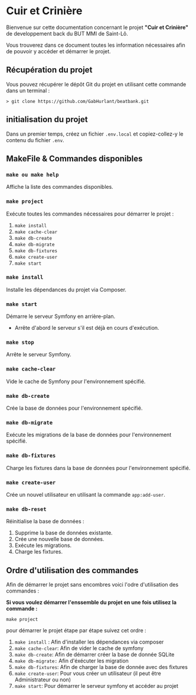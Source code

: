 # Cuir et Crinière

Bienvenue sur cette documentation concernant le projet **"Cuir et Crinière"** de developpement back du BUT MMI de Saint-Lô.

Vous trouverez dans ce document toutes les information nécessaires afin de pouvoir y accéder et démarrer le projet.

## Récupération du projet

Vous pouvez récupérer le dépôt Git du projet en utilisant cette commande dans un terminal :

`> git clone https://github.com/GabHurlant/beatbank.git`

## initialisation du projet

Dans un premier temps, créez un fichier `.env.local`  et copiez-collez-y le contenu du fichier `.env`.

## MakeFile & Commandes disponibles

### `make ou make help`

Affiche la liste des commandes disponibles.

### `make project`

Exécute toutes les commandes nécessaires pour démarrer le projet :

1. `make install`
2. `make cache-clear`
3. `make db-create`
4. `make db-migrate`
5. `make db-fixtures`
6. `make create-user`
7. `make start`

### `make install`

Installe les dépendances du projet via Composer.

### `make start`

Démarre le serveur Symfony en arrière-plan.

* Arrête d'abord le serveur s'il est déjà en cours d'exécution.

### `make stop`

Arrête le serveur Symfony.

### `make cache-clear`

Vide le cache de Symfony pour l'environnement spécifié.

### `make db-create`

Crée la base de données pour l'environnement spécifié.

### `make db-migrate`

Exécute les migrations de la base de données pour l'environnement spécifié.

### `make db-fixtures`

Charge les fixtures dans la base de données pour l'environnement spécifié.

### `make create-user`

Crée un nouvel utilisateur en utilisant la commande `app:add-user`.


### `make db-reset`

Réinitialise la base de données :

1. Supprime la base de données existante.
2. Crée une nouvelle base de données.
3. Exécute les migrations.
4. Charge les fixtures.

## Ordre d'utilisation des commandes

Afin de démarrer le projet sans encombres voici l'odre d'utilisation des commandes :

**Si vous voulez démarrer l'enssemble du projet en une fois utilisez la commande :**

`make project`


pour démarrer le projet étape par étape suivez cet ordre :

1. `make install` : Afin d'installer les dépendances via composer
2. `make cache-clear`: Afin de vider le cache de symfony
3. `make db-create`: Afin de démarrer créer la base de donnée SQLite
4. `make db-migrate:` Afin d'éxécuter les migration
5. `make db-fixtures`: Afin de charger la base de donnée avec des fixtures
6. `make create-user`: Pour vous créer un utilisateur (il peut être Administrateur ou non)
7. `make start`: Pour démarrer le serveur symfony et accéder au projet
